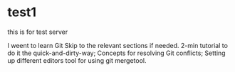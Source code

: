 # test1
this is for test server

I weent to learn Git
Skip to the relevant sections if needed.
2-min tutorial to do it the quick-and-dirty-way; Concepts for
resolving Git conflicts; Setting up different editors 
tool for using git mergetool.
